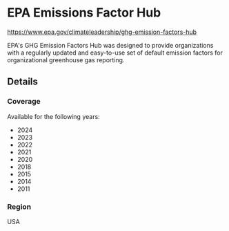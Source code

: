 # EPA Emissions Factor Hub

https://www.epa.gov/climateleadership/ghg-emission-factors-hub

EPA's GHG Emission Factors Hub was designed to provide organizations with a regularly updated and easy-to-use set of default emission factors for organizational greenhouse gas reporting.

## Details

### Coverage

Available for the following years:

- 2024
- 2023
- 2022
- 2021
- 2020
- 2018
- 2015
- 2014
- 2011

### Region

USA
